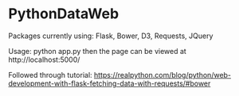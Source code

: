 # PythonDataWeb

Packages currently using:
Flask, 
Bower,
D3,
Requests,
JQuery

Usage:
python app.py then the page can be viewed at http://localhost:5000/

Followed through tutorial:
https://realpython.com/blog/python/web-development-with-flask-fetching-data-with-requests/#bower
